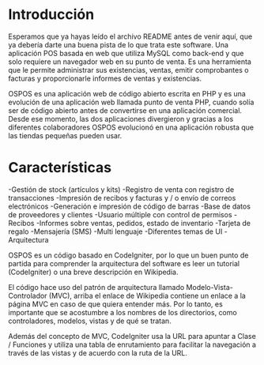 # Introducción

Esperamos que ya hayas leído el archivo README antes de venir aquí, que ya debería darte una buena pista de lo que trata este software. Una aplicación POS basada en web que utiliza MySQL como back-end y que solo requiere un navegador web en su punto de venta. Es una herramienta que le permite administrar sus existencias, ventas, emitir comprobantes o facturas y proporcionarle informes de ventas y existencias.

OSPOS es una aplicación web de código abierto escrita en PHP y es una evolución de una aplicación web llamada punto de venta PHP, cuando solía ser de código abierto antes de convertirse en una aplicación comercial. Desde ese momento, las dos aplicaciones divergieron y gracias a los diferentes colaboradores OSPOS evolucionó en una aplicación robusta que las tiendas pequeñas pueden usar.

# Características

-Gestión de stock (artículos y kits)
-Registro de venta con registro de transacciones
-Impresión de recibos y facturas y / o envío de correos electrónicos
-Generación e impresión de código de barras
-Base de datos de proveedores y clientes
-Usuario múltiple con control de permisos
-Recibos
-Informes sobre ventas, pedidos, estado de inventario
-Tarjeta de regalo
-Mensajería (SMS)
-Multi lenguaje
-Diferentes temas de UI
-Arquitectura


OSPOS es un código basado en CodeIgniter, por lo que un buen punto de partida para comprender la arquitectura del software es leer un tutorial (CodeIgniter) o una breve descripción en Wikipedia.

El código hace uso del patrón de arquitectura llamado Modelo-Vista-Controlador (MVC), arriba el enlace de Wikipedia contiene un enlace a la página MVC en caso de que quiera entender más. Por lo tanto, es importante que se acostumbre a los nombres de los directorios, como controladores, modelos, vistas y de qué se tratan.

Además del concepto de MVC, CodeIgniter usa la URL para apuntar a Clase / Funciones y utiliza una tabla de enrutamiento para facilitar la navegación a través de las vistas y de acuerdo con la ruta de la URL.
